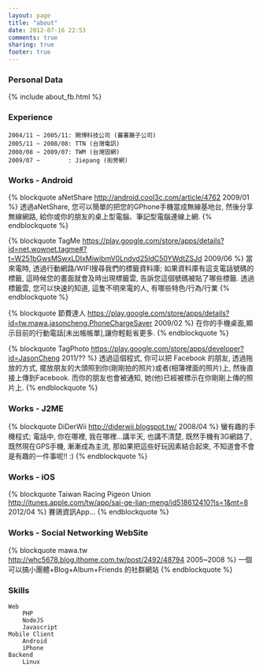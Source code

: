 ```yaml
---
layout: page
title: "about"
date: 2012-07-16 22:53
comments: true
sharing: true
footer: true
---
```


### Personal Data

{% include about_fb.html %}


### Experience

    2004/11 ~ 2005/11: 開博科技公司 (蕃薯藤子公司)
    2005/11 ~ 2008/08: TTN (台灣電訊)
    2008/08 ~ 2009/07: TWM (台灣固網)
    2009/07 ~        : Jiepang (街旁網)


### Works - Android

{% blockquote aNetShare http://android.cool3c.com/article/4762 2009/01 %}
  透過aNetShare, 您可以簡單的把您的GPhone手機當成無線基地台, 然後分享無線網路,
  給你或你的朋友的桌上型電腦、筆記型電腦連線上網.
{% endblockquote %}

{% blockquote TagMe https://play.google.com/store/apps/details?id=net.wownet.tagme#?t=W251bGwsMSwxLDIxMiwibmV0Lndvd25ldC50YWdtZSJd 2009/06 %}
   當來電時, 透過行動網路/WIFI搜尋我們的標籤資料庫; 如果資料庫有這支電話號碼的標籤, 這時候您的畫面就會及時出現標籤雲, 告訴您這個號碼被貼了哪些標籤. 透過標籤雲, 您可以快速的知道, 這隻不明來電的人, 有哪些特色/行為/行業
{% endblockquote %}

{% blockquote 節費達人 https://play.google.com/store/apps/details?id=tw.mawa.jasoncheng.PhoneChargeSaver 2009/02 %}
   在你的手機桌面,顯示目前的行動電話[未出帳帳單],讓你輕鬆省更多.
{% endblockquote %}

{% blockquote TagPhoto https://play.google.com/store/apps/developer?id=JasonCheng 2011/?? %}
  透過這個程式, 你可以把 Facebook 的朋友, 透過拖放的方式, 擺放朋友的大頭照到你(剛剛拍的照片)或者(相簿裡面的照片)上, 然後直接上傳到Facebook.
  而你的朋友也會被通知, 她(他)已經被標示在你剛剛上傳的照片上.
{% endblockquote %}

### Works - J2ME

{% blockquote DiDerWii http://diderwii.blogspot.tw/  2008/04 %}
  蠻有趣的手機程式; 電話中, 你在哪裡, 我在哪裡...講半天, 也講不清楚, 既然手機有3G網路了, 既然現在GPS手機, 漸漸成為主流, 那如果把這些好玩因素結合起來, 不知道會不會是有趣的一件事呢!! :)
{% endblockquote %}


### Works - iOS

{% blockquote Taiwan Racing Pigeon Union http://itunes.apple.com/tw/app/sai-ge-lian-meng/id518612410?ls=1&mt=8 2012/04 %}
   賽鴿資訊App...
{% endblockquote %}


### Works - Social Networking WebSite

{% blockquote mawa.tw http://whc5678.blog.ithome.com.tw/post/2492/48794 2005~2008 %}
  一個可以搞小團體+Blog+Album+Friends 的社群網站 
{% endblockquote %}


### Skills

    Web
        PHP
        NodeJS
        Javascript
    Mobile Client
        Android
        iPhone
    Backend
        Linux
